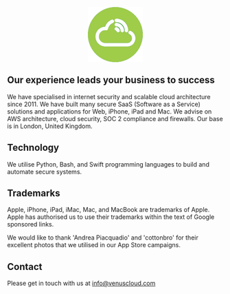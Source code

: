 <img src="logo_flat_bright.png" alt="Venus Cloud Company Logo" style="display: block; margin: 0 auto;">

## Our experience leads your business to success

We have specialised in internet security and scalable cloud architecture since 2011. We have built many secure SaaS (Software as a Service) solutions and applications for Web, iPhone, iPad and Mac. We advise on AWS architecture, cloud security, SOC 2 compliance and firewalls. Our base is in London, United Kingdom.

## Technology
We utilise Python, Bash, and Swift programming languages to build and automate secure systems.

## Trademarks
Apple, iPhone, iPad, iMac, Mac, and MacBook are trademarks of Apple. Apple has authorised us to use their trademarks within the text of Google sponsored links.

We would like to thank 'Andrea Piacquadio' and 'cottonbro' for their excellent photos that we utilised in our App Store campaigns.

## Contact
Please get in touch with us at info@venuscloud.com
